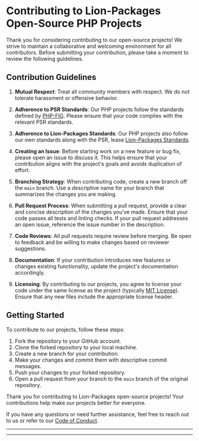 
# Contributing to Lion-Packages Open-Source PHP Projects

Thank you for considering contributing to our open-source projects! We strive to maintain a collaborative and welcoming environment for all contributors. Before submitting your contribution, please take a moment to review the following guidelines.

## Contribution Guidelines

1. **Mutual Respect**: Treat all community members with respect. We do not tolerate harassment or offensive behavior.

2. **Adherence to PSR Standards**: Our PHP projects follow the standards defined by [PHP-FIG](https://www.php-fig.org/). Please ensure that your code complies with the relevant PSR standards.

3. **Adherence to Lion-Packages Standards**: Our PHP projects also follow our own standards along with the PSR, lease [Lion-Packages Standards](https://lion-packages.vercel.app/standards).

3. **Creating an Issue**: Before starting work on a new feature or bug fix, please open an issue to discuss it. This helps ensure that your contribution aligns with the project's goals and avoids duplication of effort.

4. **Branching Strategy**: When contributing code, create a new branch off the `main` branch. Use a descriptive name for your branch that summarizes the changes you are making.

5. **Pull Request Process**: When submitting a pull request, provide a clear and concise description of the changes you've made. Ensure that your code passes all tests and linting checks. If your pull request addresses an open issue, reference the issue number in the description.

6. **Code Reviews**: All pull requests require review before merging. Be open to feedback and be willing to make changes based on reviewer suggestions.

7. **Documentation**: If your contribution introduces new features or changes existing functionality, update the project's documentation accordingly.

8. **Licensing**: By contributing to our projects, you agree to license your code under the same license as the project (typically [MIT License](https://opensource.org/licenses/MIT)). Ensure that any new files include the appropriate license header.

## Getting Started

To contribute to our projects, follow these steps:

1. Fork the repository to your GitHub account.
2. Clone the forked repository to your local machine.
3. Create a new branch for your contribution.
4. Make your changes and commit them with descriptive commit messages.
5. Push your changes to your forked repository.
6. Open a pull request from your branch to the `main` branch of the original repository.

Thank you for contributing to Lion-Packages open-source projects! Your contributions help make our projects better for everyone.

If you have any questions or need further assistance, feel free to reach out to us or refer to our [Code of Conduct](CODE_OF_CONDUCT.md).

---
****
